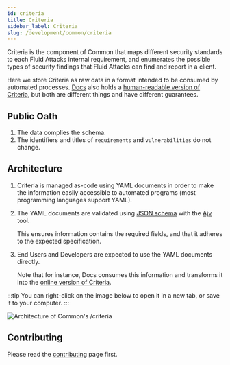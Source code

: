 ```yaml
---
id: criteria
title: Criteria
sidebar_label: Criteria
slug: /development/common/criteria
---
```


Criteria is the component of Common
that maps different security standards
to each Fluid Attacks internal requirement,
and enumerates the possible types of security findings
that Fluid Attacks can find and report in a client.

Here we store Criteria as raw data
in a format intended to be consumed by automated processes.
[Docs](/development/docs) also holds a [human-readable version of Criteria](/criteria),
but both are different things and have different guarantees.

## Public Oath

1. The data complies the schema.
1. The identifiers and titles of `requirements` and `vulnerabilities`
   do not change.

## Architecture

1. Criteria is managed as-code using YAML documents
   in order to make the information easily accessible
   to automated programs (most programming languages support YAML).
1. The YAML documents
   are validated using [JSON schema](http://json-schema.org/)
   with the [Ajv](https://ajv.js.org/) tool.

   This ensures information contains the required fields,
   and that it adheres to the expected specification.

1. End Users and Developers are expected to use the YAML documents directly.

   Note that for instance,
   Docs consumes this information
   and transforms it into the [online version of Criteria](/criteria).

:::tip
You can right-click on the image below
to open it in a new tab,
or save it to your computer.
:::

![Architecture of Common's /criteria](./criteria-arch.dot.svg)

## Contributing

Please read the
[contributing](/development/contributing) page first.
